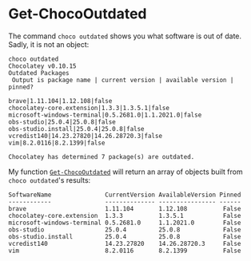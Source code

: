 # Get-ChocoOutdated

The command ``choco outdated`` shows you what software is out of date. Sadly, it is not an object:

```
choco outdated
Chocolatey v0.10.15
Outdated Packages
 Output is package name | current version | available version | pinned?

brave|1.11.104|1.12.108|false
chocolatey-core.extension|1.3.3|1.3.5.1|false
microsoft-windows-terminal|0.5.2681.0|1.1.2021.0|false
obs-studio|25.0.4|25.0.8|false
obs-studio.install|25.0.4|25.0.8|false
vcredist140|14.23.27820|14.26.28720.3|false
vim|8.2.0116|8.2.1399|false

Chocolatey has determined 7 package(s) are outdated.
```

My function [``Get-ChocoOutdated``](https://github.com/davidsteimle/generalscripts/blob/master/Get-ChocoOutdated.ps1) will return an array of objects built from ``choco outdated``'s results:

```
SoftwareName               CurrentVersion AvailableVersion Pinned
------------               -------------- ---------------- ------
brave                      1.11.104       1.12.108          False
chocolatey-core.extension  1.3.3          1.3.5.1           False
microsoft-windows-terminal 0.5.2681.0     1.1.2021.0        False
obs-studio                 25.0.4         25.0.8            False
obs-studio.install         25.0.4         25.0.8            False
vcredist140                14.23.27820    14.26.28720.3     False
vim                        8.2.0116       8.2.1399          False
```

